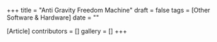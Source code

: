 +++
title = "Anti Gravity Freedom Machine"
draft = false
tags = [Other Software & Hardware]
date = ""

[Article]
contributors = []
gallery = []
+++